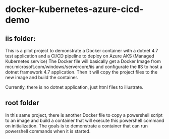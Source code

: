 # docker-kubernetes-azure-cicd-demo


## iis folder:
This is a pilot project to demonstrate a Docker container with a dotnet 4.7 test application and a CI/CD pipeline to deploy on Azure AKS (Managed Kubernetes service)
The Docker file will basically get a Docker Image from mcr.microsoft.com/windows/servercore/iis and configurate the IIS to host a dotnet framework 4.7 application.
Then it will copy the project files to the new image and build the container.

Currently, there is no dotnet application, just html files to illustrate.

## root folder
In this same project, there is another Docker file to copy a powershell script to an image and build a container that will execute this powershell command on initialization. The goals is to demonstrate a container that can run powershell commands when it is started.
